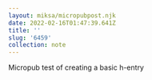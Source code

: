 ```yaml
---
layout: miksa/micropubpost.njk
date: 2022-02-16T01:47:39.641Z
title: ''
slug: '6459'
collection: note
---
```

Micropub test of creating a basic h-entry
